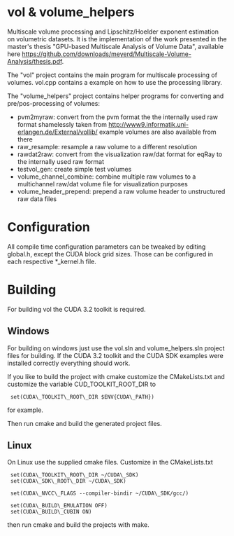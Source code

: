 vol & volume\_helpers
=====================

Multiscale volume processing and Lipschitz/Hoelder exponent estimation on
volumetric datasets. It is the implementation of the work presented in the
master's thesis "GPU-based Multiscale Analysis of Volume Data", available 
here https://github.com/downloads/meyerd/Multiscale-Volume-Analysis/thesis.pdf.

The "vol" project contains the main program for multiscale processing 
of volumes. vol.cpp contains a example on how to use the processing library.

The "volume\_helpers" project contains helper programs for converting 
and pre/pos-processing of volumes:

* pvm2myraw:
  convert from the pvm format the the internally used raw format
  shamelessly taken from http://www9.informatik.uni-erlangen.de/External/vollib/
  example volumes are also available from there
* raw\_resample:
  resample a raw volume to a different resolution
* rawdat2raw:
  convert from the visualization raw/dat format for eqRay to the internally
  used raw format
* testvol\_gen:
  create simple test volumes
* volume\_channel\_combine:
  combine multiple raw volumes to a multichannel raw/dat volume file for visualization
  purposes
* volume\_header\_prepend:
  prepend a raw volume header to unstructured raw data files


Configuration
=============

All compile time configuration parameters can be tweaked by editing
global.h, except the CUDA block grid sizes. Those can be configured
in each respective \*\_kernel.h file.

Building
========

For building vol the CUDA 3.2 toolkit is required.


Windows
-------

For building on windows just use the vol.sln and volume\_helpers.sln project
files for building. If the CUDA 3.2 toolkit and the CUDA SDK examples were
installed correctly everything should work.

If you like to build the project with cmake customize the CMakeLists.txt
and customize the variable CUD\_TOOLKIT\_ROOT\_DIR to 

     set(CUDA\_TOOLKIT\_ROOT\_DIR $ENV{CUDA\_PATH})

for example.

Then run cmake and build the generated project files.

Linux
-----

On Linux use the supplied cmake files.
Customize in the CMakeLists.txt

     set(CUDA\_TOOLKIT\_ROOT\_DIR ~/CUDA\_SDK)
     set(CUDA\_SDK\_ROOT\_DIR ~/CUDA\_SDK)
     
     set(CUDA\_NVCC\_FLAGS --compiler-bindir ~/CUDA\_SDK/gcc/)
     
     set(CUDA\_BUILD\_EMULATION OFF)
     set(CUDA\_BUILD\_CUBIN ON)

then run cmake and build the projects with make.

